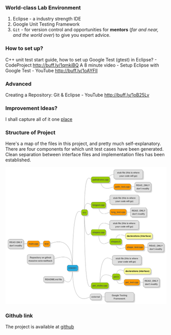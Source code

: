 ### World-class Lab Environment
1. Eclipse - a industry strength IDE
2. Google Unit Testing Framework
3. `Git` - for version control and opportunities for **mentors** (_far and near, and the world over_) to give you expert advice. 

### How to set up?
C++ unit test start guide, how to set up Google Test (gtest) in Eclipse? - CodeProject http://buff.ly/1qmkiBQ 
A 8 minute video - Setup Eclipse with Google Test - YouTube http://buff.ly/1oAYFII 

### Advanced
Creating a Repository: Git & Eclipse - YouTube http://buff.ly/1oB25Lv 

### Improvement Ideas?
I shall capture all of it one [place](doc/TODO.md)

### Structure of Project
Here's a map of the files in this project, and pretty much self-explanatory. There are four components for which unit test cases have been generated.
Clean separation between interface files and implementation files has been established.

![Image](img/directory_map.png?raw=true)


### Github link
The project is available at [github](https://github.com/kgashok/massive-octo-wallhack)



